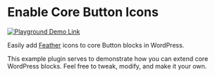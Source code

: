 # Enable Core Button Icons

[![Playground Demo Link](https://img.shields.io/badge/Playground_Demo-v0.1.0-blue?logo=wordpress&logoColor=%23fff&labelColor=%233858e9&color=%233858e9)](https://playground.wordpress.net/?blueprint-url=https://raw.githubusercontent.com/rynokins/enable-core-button-icons/main/_playground/blueprint-github.json)

Easily add [Feather](https://github.com/feathericons/feather) icons to core Button blocks in WordPress.

This example plugin serves to demonstrate how you can extend core WordPress blocks. Feel free to tweak, modify, and make it your own.
